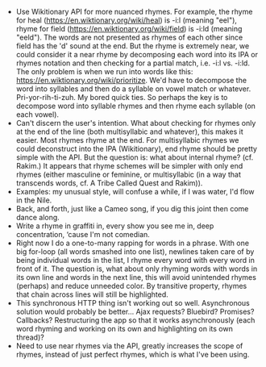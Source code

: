 * Use Wikitionary API for more nuanced rhymes. For example, the rhyme for heal (https://en.wiktionary.org/wiki/heal) is -i:l (meaning "eel"), rhyme for field (https://en.wiktionary.org/wiki/field) is -i:ld (meaning "eeld"). The words are not presented as rhymes of each other since field has the 'd' sound at the end. But the rhyme is extremely near, we could consider it a near rhyme by decomposing each word into its IPA or rhymes notation and then checking for a partial match, i.e. -i:l vs. -i:ld. The only problem is when we run into words like this: https://en.wiktionary.org/wiki/prioritize. We'd have to decompose the word into syllables and then do a syllable on vowel match or whatever. Pri-yor-rih-ti-zuh. My bored quick ties. So perhaps the key is to decompose word into syllable rhymes and then rhyme each syllable (on each vowel).
* Can't discern the user's intention. What about checking for rhymes only at the end of the line (both multisyllabic and whatever), this makes it easier. Most rhymes rhyme at the end. For multisyllabic rhymes we could deconstruct into the IPA (Wikitionary), end rhyme should be pretty simple with the API. But the question is: what about internal rhyme? (cf. Rakim.) It appears that rhyme schemes will be simpler with only end rhymes (either masculine or feminine, or multisyllabic (in a way that transcends words, cf. A Tribe Called Quest and Rakim)).
* Examples: my unusual style, will confuse a while, if I was water, I'd flow in the Nile.
* Back, and forth, just like a Cameo song, if you dig this joint then come dance along.
* Write a rhyme in graffiti in, every show you see me in, deep concentration, ‘cause I'm not comedian.
* Right now I do a one-to-many rapping for words in a phrase. With one big for-loop (all words smashed into one list), newlines taken care of by being individual words in the list, I rhyme every word with every word in front of it. The question is, what about only rhyming words with words in its own line and words in the next line, this will avoid unintended rhymes (perhaps) and reduce unneeded color. By transitive property, rhymes that chain across lines will still be highlighted.
* This synchronous HTTP thing isn't working out so well. Asynchronous solution would probably be better... Ajax requests? Bluebird? Promises? Callbacks? Restructuring the app so that it works asynchronously (each word rhyming and working on its own and highlighting on its own thread)?
* Need to use near rhymes via the API, greatly increases the scope of rhymes, instead of just perfect rhymes, which is what I've been using.
